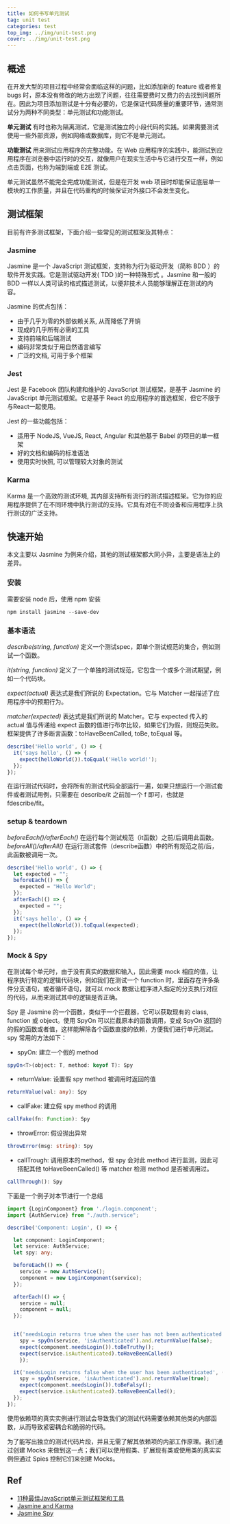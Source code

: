 ```yaml
---
title: 如何书写单元测试
tag: unit test
categories: test
top_img: ../img/unit-test.png
cover: ../img/unit-test.png
---
```


## 概述

在开发大型的项目过程中经常会面临这样的问题，比如添加新的 feature 或者修复 bugs 时，原本没有修改的地方出现了问题，往往需要费时又费力的去找到问题所在。因此为项目添加测试是十分有必要的，它是保证代码质量的重要环节，通常测试分为两种不同类型：单元测试和功能测试。

**单元测试** 有时也称为隔离测试，它是测试独立的小段代码的实践。如果需要测试使用一些外部资源，例如网络或数据库，则它不是单元测试。

**功能测试** 用来测试应用程序的完整功能。在 Web 应用程序的实践中，能测试到应用程序在浏览器中运行时的交互，就像用户在现实生活中与它进行交互一样，例如点击页面，也称为端到端或 E2E 测试。

单元测试虽然不能完全完成功能测试，但是在开发 web 项目时却能保证底层单一模块的工作质量，并且在代码重构的时候保证对外接口不会发生变化。

## 测试框架

目前有许多测试框架，下面介绍一些常见的测试框架及其特点：

### Jasmine

Jasmine 是一个 JavaScript 测试框架，支持称为行为驱动开发（简称 BDD ）的软件开发实践。它是测试驱动开发( TDD )的一种特殊形式 。Jasmine 和一般的 BDD 一样以人类可读的格式描述测试，以便非技术人员能够理解正在测试的内容。

Jasmine 的优点包括：

- 由于几乎为零的外部依赖关系, 从而降低了开销
- 现成的几乎所有必需的工具
- 支持前端和后端测试
- 编码非常类似于用自然语言编写
- 广泛的文档, 可用于多个框架

### Jest

Jest 是 Facebook 团队构建和维护的 JavaScript 测试框架，是基于 Jasmine 的 JavaScript 单元测试框架。它是基于 React 的应用程序的首选框架，但它不限于与React一起使用。

Jest 的一些功能包括：

- 适用于 NodeJS, VueJS, React, Angular 和其他基于 Babel 的项目的单一框架
- 好的文档和编码的标准语法
- 使用实时快照, 可以管理较大对象的测试

### Karma

Karma 是一个高效的测试环境, 其内部支持所有流行的测试描述框架。它为你的应用程序提供了在不同环境中执行测试的支持。它具有对在不同设备和应用程序上执行测试的广泛支持。

## 快速开始

本文主要以 Jasmine 为例来介绍，其他的测试框架都大同小异，主要是语法上的差异。

### 安装

需要安装 node 后，使用 npm 安装

```shell
npm install jasmine --save-dev
```

### 基本语法

*describe(string, function)* 定义一个测试spec，即单个测试规范的集合，例如测试一个函数。

*it(string, function)* 定义了一个单独的测试规范，它包含一个或多个测试期望，例如一个代码块。

*expect(actual)* 表达式是我们所说的 Expectation。它与 Matcher 一起描述了应用程序中的预期行为。

*matcher(expected)* 表达式是我们所说的 Matcher。它与 expected 传入的 actual 值与传递给 expect 函数的值进行布尔比较，如果它们为假，则规范失败。框架提供了许多断言函数：toHaveBeenCalled, toBe, toEqual 等。

```ts
describe('Hello world', () => {
  it('says hello', () => {
    expect(helloWorld()).toEqual('Hello world!');
  });
});
```

在运行测试代码时，会将所有的测试代码全部运行一遍，如果只想运行一个测试套件或者测试用例，只需要在 describe/it 之前加一个 f 即可，也就是 fdescribe/fit。

### setup & teardown

*beforeEach()/afterEach()* 在运行每个测试规范（it函数）之前/后调用此函数。
*beforeAll()/afterAll()* 在运行测试套件（describe函数）中的所有规范之前/后，此函数被调用一次。

```ts
describe('Hello world', () => {
  let expected = "";
  beforeEach(() => {
    expected = "Hello World";
  });
  afterEach(() => {
    expected = "";
  });
  it('says hello', () => {
    expect(helloWorld()).toEqual(expected);
  });
});
```

### Mock & Spy

在测试每个单元时，由于没有真实的数据和输入，因此需要 mock 相应的值，让程序执行特定的逻辑代码块，例如我们在测试一个 function 时，里面存在许多条件分支语句，或者循环语句，就可以 mock 数据让程序进入指定的分支执行对应的代码，从而来测试其中的逻辑是否正确。

Spy 是 Jasmine 的一个函数，类似于一个拦截器，它可以获取现有的 class, function 或 object。使用 SpyOn 可以拦截原本的函数调用，变成 SpyOn 返回的的假的函数或者值，这样能解除各个函数直接的依赖，方便我们进行单元测试。spy 常用的方法如下：

- spyOn: 建立一个假的 method

```ts
spyOn<T>(object: T, method: keyof T): Spy
```

- returnValue: 设置假 spy method 被调用时返回的值

```ts
returnValue(val: any): Spy
```

- callFake: 建立假 spy method 的调用

```ts
callFake(fn: Function): Spy
```

- throwError: 假设抛出异常

```ts
throwError(msg: string): Spy
```

- callTrough: 调用原本的method，但 spy 会对此 method 进行监测，因此可搭配其他 toHaveBeenCalled() 等 matcher 检测 method 是否被调用过。

```ts
callThrough(): Spy
```

下面是一个例子对本节进行一个总结

```ts
import {LoginComponent} from './login.component';
import {AuthService} from "./auth.service";

describe('Component: Login', () => {

  let component: LoginComponent;
  let service: AuthService;
  let spy: any;

  beforeEach(() => {
    service = new AuthService();
    component = new LoginComponent(service);
  });

  afterEach(() => {
    service = null;
    component = null;
  });


  it('needsLogin returns true when the user has not been authenticated', () => {
    spy = spyOn(service, 'isAuthenticated').and.returnValue(false);
    expect(component.needsLogin()).toBeTruthy();
    expect(service.isAuthenticated).toHaveBeenCalled()
    });

  it('needsLogin returns false when the user has been authenticated', () => {
    spy = spyOn(service, 'isAuthenticated').and.returnValue(true);
    expect(component.needsLogin()).toBeFalsy();
    expect(service.isAuthenticated).toHaveBeenCalled();
  });
});
```

使用依赖项的真实实例进行测试会导致我们的测试代码需要依赖其他类的内部函数，从而导致紧密耦合和脆弱的代码。

为了能写出独立的测试代码片段，并且无需了解其依赖项的内部工作原理。我们通过创建 Mocks 来做到这一点；我们可以使用假类、扩展现有类或使用类的真实实例但通过 Spies 控制它们来创建 Mocks。

## Ref

- [11种最佳JavaScript单元测试框架和工具](http://www.srcmini.com/47544.html)
- [Jasmine and Karma](https://codecraft.tv/courses/angular/unit-testing/jasmine-and-karma/)
- [Jasmine Spy](https://medium.com/allen%E7%9A%84%E6%8A%80%E8%A1%93%E7%AD%86%E8%A8%98/jasmine-spy-%E5%AD%B8%E7%BF%92%E7%AD%86%E8%A8%98-8f1ca2ae641c)
